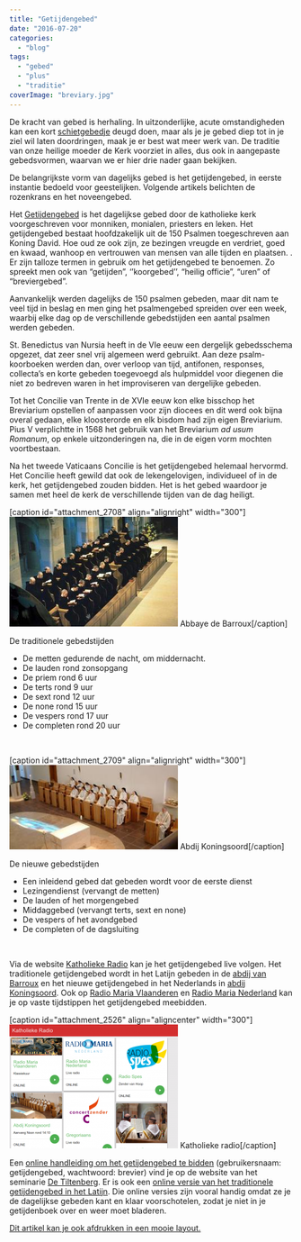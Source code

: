 ```yaml
---
title: "Getijdengebed"
date: "2016-07-20"
categories: 
  - "blog"
tags: 
  - "gebed"
  - "plus"
  - "traditie"
coverImage: "breviary.jpg"
---
```


De kracht van gebed is herhaling. In uitzonderlijke, acute omstandigheden kan een kort [schietgebedje](http://www.geestvangebed.nl/index.php?option=com_content&task=view&id=128&Itemid=41) deugd doen, maar als je je gebed diep tot in je ziel wil laten doordringen, maak je er best wat meer werk van. De traditie van onze heilige moeder de Kerk voorziet in alles, dus ook in aangepaste gebedsvormen, waarvan we er hier drie nader gaan bekijken.

De belangrijkste vorm van dagelijks gebed is het getijdengebed, in eerste instantie bedoeld voor geestelijken. Volgende artikels belichten de rozenkrans en het noveengebed.

Het [Getijdengebed](http://tongerlo.org/~tongerlo/2016/06/04/het-getijdengebed/) is het dagelijkse gebed door de katholieke kerk voorgeschreven voor monniken, monialen, priesters en leken. Het getijdengebed bestaat hoofdzakelijk uit de 150 Psalmen toegeschreven aan Koning David. Hoe oud ze ook zijn, ze bezingen vreugde en verdriet, goed en kwaad, wanhoop en vertrouwen van mensen van alle tijden en plaatsen. . Er zijn talloze termen in gebruik om het getijdengebed te benoemen. Zo spreekt men ook van “getijden”, ‘’koorgebed’’, “heilig officie”, “uren” of “breviergebed”.

Aanvankelijk werden dagelijks de 150 psalmen gebeden, maar dit nam te veel tijd in beslag en men ging het psalmengebed spreiden over een week, waarbij elke dag op de verschillende gebedstijden een aantal psalmen werden gebeden.

St. Benedictus van Nursia heeft in de VIe eeuw een dergelijk gebedsschema opgezet, dat zeer snel vrij algemeen werd gebruikt. Aan deze psalm-koorboeken werden dan, over verloop van tijd, antifonen, responses, collecta’s en korte gebeden toegevoegd als hulpmiddel voor diegenen die niet zo bedreven waren in het improviseren van dergelijke gebeden.

Tot het Concilie van Trente in de XVIe eeuw kon elke bisschop het Breviarium opstellen of aanpassen voor zijn diocees en dit werd ook bijna overal gedaan, elke kloosterorde en elk bisdom had zijn eigen Breviarium. Pius V verplichtte in 1568 het gebruik van het Breviarium _ad usum Romanum_, op enkele uitzonderingen na, die in de eigen vorm mochten voortbestaan.

Na het tweede Vaticaans Concilie is het getijdengebed helemaal hervormd. Het Concilie heeft gewild dat ook de lekengelovigen, individueel of in de kerk, het getijdengebed zouden bidden. Het is het gebed waardoor je samen met heel de kerk de verschillende tijden van de dag heiligt.

\[caption id="attachment\_2708" align="alignright" width="300"\]![barroux](images/barroux-300x195.jpg) Abbaye de Barroux\[/caption\]

De traditionele gebedstijden

- De metten gedurende de nacht, om middernacht.
- De lauden rond zonsopgang
- De priem rond 6 uur
- De terts rond 9 uur
- De sext rond 12 uur
- De none rond 15 uur
- De vespers rond 17 uur
- De completen rond 20 uur

 

\[caption id="attachment\_2709" align="alignright" width="300"\]![koningsoord](images/koningsoord-300x150.jpg) Abdij Koningsoord\[/caption\]

De nieuwe gebedstijden

- Een inleidend gebed dat gebeden wordt voor de eerste dienst
- Lezingendienst (vervangt de metten)
- De lauden of het morgengebed
- Middaggebed (vervangt terts, sext en none)
- De vespers of het avondgebed
- De completen of de dagsluiting

 

Via de website [Katholieke Radio](http://radio.gelovenleren.net/) kan je het getijdengebed live volgen. Het traditionele getijdengebed wordt in het Latijn gebeden in de [abdij van Barroux](http://www.barroux.org/) en het nieuwe getijdengebed in het Nederlands in [abdij Koningsoord](http://www.koningsoord.org/). Ook op [Radio Maria Vlaanderen](http://www.radiomaria.be/) en [Radio Maria Nederland](http://www.radiomaria.nl/) kan je op vaste tijdstippen het getijdengebed meebidden.

\[caption id="attachment\_2526" align="aligncenter" width="300"\][![Katholieke Radio-tablet](images/Katholieke-Radio-tablet-300x220.png)](http://radio.gelovenleren.net) Katholieke radio\[/caption\]

Een [online handleiding om het getijdengebed te bidden](http://www.tiltenberg.org/getijdengebed/webapp/) (gebruikersnaam: getijdengebed, wachtwoord: brevier) vind je op de website van het seminarie [De Tiltenberg](http://www.tiltenberg.org/cms/). Er is ook een [online versie van het traditionele getijdengebed in het Latijn](http://www.divinumofficium.com/cgi-bin/horas/officium.pl). Die online versies zijn vooral handig omdat ze je de dagelijkse gebeden kant en klaar voorschotelen, zodat je niet in je getijdenboek over en weer moet bladeren.

[Dit artikel kan je ook afdrukken in een mooie layout.](/portfolio/getijdengebed-rozenkrans-noveen/)
